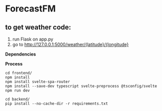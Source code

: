 # ForecastFM

## to get weather code:
1. run Flask on app.py
2. go to http://127.0.0.1:5000/weather/{latitude}/{longitude}

**Dependencies**

**Process**
```
cd frontend/
npm install
npm install svelte-spa-router
npm install --save-dev typescript svelte-preprocess @tsconfig/svelte
npm run dev

cd backend/
pip install --no-cache-dir -r requirements.txt
```
